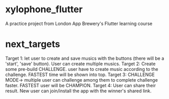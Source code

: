 # xylophone_flutter

A practice project from London App Brewery's Flutter learning course

# next_targets
Target 1: let user to create and save musics with the buttons (there will be a 'start', 'save' button). User can create multiple musics.
Target 2: Create some pre-build CHALLENGE. user have to create music according to the challenge. FASTEST time will be shown into top.
Target 3: CHALLENGE MODE-> multiple user can challenge among them to complete challenge faster. FASTEST user will be CHAMPION.
Target 4: User can share their result. New user can join/install the app with the winner's shared link.
